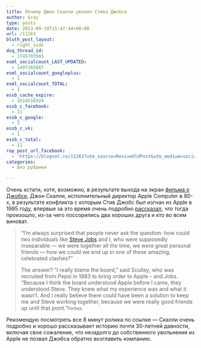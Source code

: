 ```yaml
---
title: Почему Джон Скалли уволил Стива Джобса
author: Gray
type: posts
date: 2013-09-10T15:47:44+00:00
url: /11263
bluth_post_layout:
  - right_side
dsq_thread_id:
  - 1745703565
esml_socialcount_LAST_UPDATED:
  - 1497265687
esml_socialcount_googleplus:
  - 1
esml_socialcount_TOTAL:
  - 1
essb_cache_expire:
  - 1614516924
essb_c_facebook:
  - 11
essb_c_google:
  - 2
essb_c_vk:
  - 1
essb_c_total:
  - 11
rop_post_url_facebook:
  - 'https://blognot.co/11263?utm_source=ReviveOldPost&utm_medium=social&utm_campaign=ReviveOldPost'
categories:
  - Без рубрики

---
```








Очень кстати, хотя, возможно, в результате выхода на экран <a title="Jobs, the film" href="http://blognot.co/11260" target="_blank">фильма о Джобсе</a>, Джон Скалли, исполнительный директор Apple Computer в 80-х, в результате конфликта с которым Стив Джобс был изгнан из Apple в 1985 году, впервые за это время очень подробно <a href="http://www.forbes.com/sites/randalllane/2013/09/09/john-sculley-just-gave-his-most-detailed-account-ever-of-how-steve-jobs-got-fired-from-apple/" target="_blank">рассказал</a>, что тогда произошло, из-за чего поссорились два хороших друга и кто во всем виноват.

> “I’m always surprised that people never ask the question: how could two individuals like [Steve Jobs][1] and I, who were supposedly inseparable — we were together all the time, we were great personal friends — how we could we end up in one of these amazing, celebrated clashes?”
> 
> The answer? “I really blame the board,” said Sculley, who was recruited from Pepsi in 1983 to bring order to Apple – and Jobs. “Because I think the board understood Apple before I came, they understood Steve. They knew what my experience was and what it wasn’t. And I really believe there could have been a solution to keep me and Steve working together, because we were really good friends up until that point.”<small>Forbes</small>

Рекомендую посмотреть все 8 минут ролика по ссылке — Скалли очень подробно и хорошо рассказывает историю почти 30-летней давности, включая свое сожаление, что незадолго до собственного увольнения из Apple не позвал Джобса обратно возглавить компанию.

 [1]: http://www.forbes.com/steve-jobs/